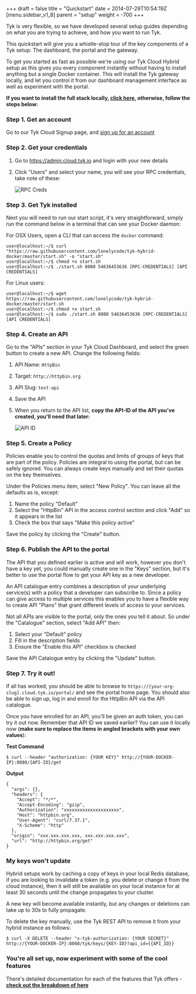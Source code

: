 +++
draft = false
title = "Quickstart"
date = 2014-07-29T10:54:19Z
[menu.sidebar_v1_8]
    parent = "setup"
    weight = -700
+++

Tyk is very flexible, so we have developed several setup guides depending on what you are trying to achieve, and how you want to run Tyk.

This quickstart will give you a whistle-stop tour of the key components of a Tyk setup: The dashboard, the portal and the gateway.

To get you started as fast as possible we're using our Tyk Cloud Hybrid setup as this gives you every component instantly without having to install anything but a single Docker container. This will install the Tyk gateway locally, and let you control it from our dashboard management interface as well as experiment with the portal.

**If you want to install the full stack locally, [click here](../docker/), otherwise, follow the steps below:**

### Step 1. Get an account

Go to our Tyk Cloud Signup page, and [sign up for an account](https://cloud.tyk.io/signup)

### Step 2. Get your credentials

1. Go to https://admin.cloud.tyk.io and login with your new details
2. Click "Users" and select your name, you will see your RPC credentials, take note of these:


	![RPC Creds](/imgs/quickstart-creds.png)


### Step 3. Get Tyk installed

Next you will need to run our start script, it's very straightforward, simply run the command below in a terminal that can see your Docker daemon:

For OSX Users, open a CLI that can access the `docker` command:

	user@localhost:~/$ curl "https://raw.githubusercontent.com/lonelycode/tyk-hybrid-docker/master/start.sh" -o "start.sh"
	user@localhost:~/$ chmod +x start.sh
	user@localhost:~/$ ./start.sh 8080 54636453636 [RPC-CREDENTIALS] [API CREDENTIALS]

For Linux users:

	user@localhost:~/$ wget https://raw.githubusercontent.com/lonelycode/tyk-hybrid-docker/master/start.sh
	user@localhost:~/$ chmod +x start.sh
	user@localhost:~/$ sudo ./start.sh 8080 54636453636 [RPC-CREDENTIALS] [API CREDENTIALS]

### Step 4. Create an API

Go to the "APIs" section in your Tyk Cloud Dashboard, and select the green button to create a new API. Change the following fields:

1. API Name: `HttpBin`
2. Target: `http://httpbin.org`
3. API Slug: `test-api`
4. Save the API
5. When you return to the API list, **copy the API-ID of the API you've created, you'll need that later:**

	![API ID](/imgs/registered-apis.png)

### Step 5. Create a Policy

Policies enable you to control the quotas and limits of groups of keys that are part of the policy. Policies are integral to using the portal, but can be safely ignored. You can always create keys manually and set their quotas on the key themselves.

Under the Policies menu item, select "New Policy". You can leave all the defaults as is, except:

1. Name the policy "Default"
2. Select the "HttpBin" API in the access control section and click "Add" so it appears in the list
3. Check the box that says "Make this policy active"

Save the policy by clicking the "Create" button.

### Step 6. Publish the API to the portal

The API that you defined earlier is active and will work, however you don't have a key yet, you could manually create one in the "Keys" section, but it's better to use the portal flow to get your API key as a new developer.

An API catalogue entry combines a description of your underlying service(s) with a policy that a developer can subscribe to. Since a policy can give access to multiple services this enables you to have a flexible way to create API "Plans" that grant different levels of access to your services.

Not all APIs are visible to the portal, only the ones you tell it about. So under the "Catalogue" section, select "Add API" then:

1. Select your "Default" policy
2. Fill in the description fields
3. Ensure the "Enable this API" checkbox is checked

Save the API Catalogue entry by clicking the "Update" button.

### Step 7. Try it out!

If all has worked, you should be able to browse to `https://[your-org-slug].cloud.tyk.io/portal/` and see the portal home page. You should also be able to sign up, log in and enroll for the HttpBin API via the API catalogue.

Once you have enrolled for an API, you'll be given an auth token, you can try it out now. Remember that API ID we saved earlier? You can use it locally now (**make sure to replace the items in angled brackets with your own values**):

**Test Command**

	$ curl --header "authorization: {YOUR KEY}" http://{YOUR-DOCKER-IP}:8080/{API-ID}/get

**Output**

	{
	  "args": {},
	  "headers": {
	    "Accept": "*/*",
	    "Accept-Encoding": "gzip",
	    "Authorization": "xxxxxxxxxxxxxxxxxxxxx",
	    "Host": "httpbin.org",
	    "User-Agent": "curl/7.37.1",
	    "X-Scheme": "http"
	  },
	  "origin": "xxx.xxx.xxx.xxx, xxx.xxx.xxx.xxx",
	  "url": "http://httpbin.org/get"
	}


### My keys won't update

Hybrid setups work by caching a copy of keys in your local Redis database, if you are looking to invalidate a token (e.g. you delete or change it from the cloud instance), then it will still be available on your local instance for at least 30 seconds until the change propagates to your cluster.

A new key will become available instantly, but any changes or deletions can take up to 30s to fully propagate.

To delete the key manually, use the Tyk REST API to remove it from your hybrid instance as follows:

	$ curl -X DELETE --header "x-tyk-authorization: {YOUR SECRET}" http://{YOUR-DOCKER-IP}:8080/tyk/keys/{KEY-ID}?api_id={{API_ID}}

### You're all set up, now experiment with some of the cool features

There's detailed documentation for each of the features that Tyk offers - **[check out the breakdown of here](/dashboard-v0-9/api-management/api-management-overview/)**

